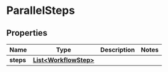 

# ParallelSteps

## Properties

Name | Type | Description | Notes
------------ | ------------- | ------------- | -------------
**steps** | [**List&lt;WorkflowStep&gt;**](WorkflowStep.md) |  | 



